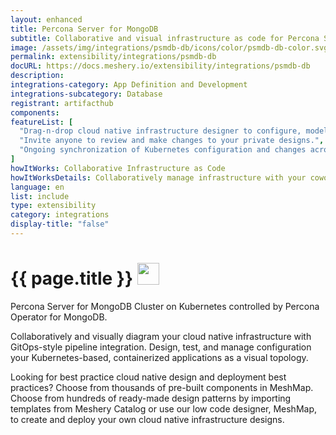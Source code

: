 ```yaml
---
layout: enhanced
title: Percona Server for MongoDB
subtitle: Collaborative and visual infrastructure as code for Percona Server for MongoDB
image: /assets/img/integrations/psmdb-db/icons/color/psmdb-db-color.svg
permalink: extensibility/integrations/psmdb-db
docURL: https://docs.meshery.io/extensibility/integrations/psmdb-db
description: 
integrations-category: App Definition and Development
integrations-subcategory: Database
registrant: artifacthub
components: 
featureList: [
  "Drag-n-drop cloud native infrastructure designer to configure, model, and deploy your workloads.",
  "Invite anyone to review and make changes to your private designs.",
  "Ongoing synchronization of Kubernetes configuration and changes across any number of clusters."
]
howItWorks: Collaborative Infrastructure as Code
howItWorksDetails: Collaboratively manage infrastructure with your coworkers synchronously sharing the same designs.
language: en
list: include
type: extensibility
category: integrations
display-title: "false"
---
```

<h1>{{ page.title }} <img src="{{ page.image }}" style="width: 35px; height: 35px;" /></h1>

<p>
Percona Server for MongoDB Cluster on Kubernetes controlled by Percona Operator for MongoDB.
</p>
<p>
    Collaboratively and visually diagram your cloud native infrastructure with GitOps-style pipeline integration. Design, test, and manage configuration your Kubernetes-based, containerized applications as a visual topology.
</p>
<p>
    Looking for best practice cloud native design and deployment best practices? Choose from thousands of pre-built components in MeshMap. Choose from hundreds of ready-made design patterns by importing templates from Meshery Catalog or use our low code designer, MeshMap, to create and deploy your own cloud native infrastructure designs.
</p>
